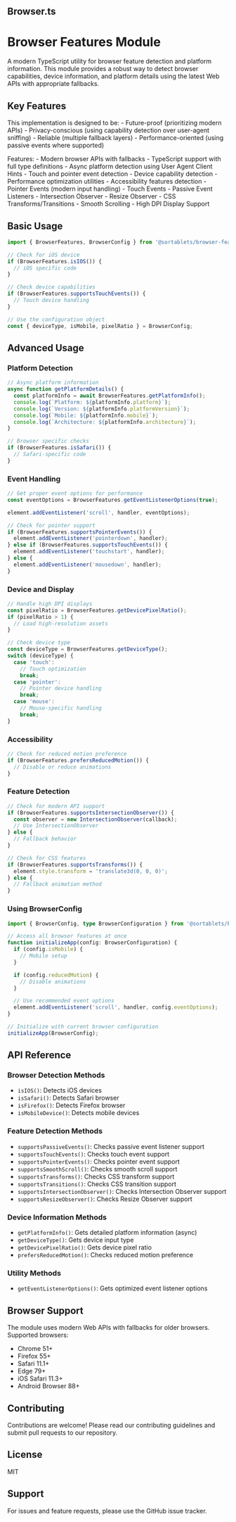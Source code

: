 ## Browser.ts

# Browser Features Module

A modern TypeScript utility for browser feature detection and platform information. This module provides a robust way to detect browser capabilities, device information, and platform details using the latest Web APIs with appropriate fallbacks.

## Key Features

This implementation is designed to be: - Future-proof (prioritizing modern APIs) - Privacy-conscious (using capability detection over user-agent sniffing) - Reliable (multiple fallback layers) - Performance-oriented (using passive events where supported)

Features: - Modern browser APIs with fallbacks - TypeScript support with full type definitions - Async platform detection using User Agent Client Hints - Touch and pointer event detection - Device capability detection - Performance optimization utilities - Accessibility features detection - Pointer Events (modern input handling) - Touch Events - Passive Event Listeners - Intersection Observer - Resize Observer - CSS Transforms/Transitions - Smooth Scrolling - High DPI Display Support

## Basic Usage

```typescript
import { BrowserFeatures, BrowserConfig } from '@sortablets/browser-features';

// Check for iOS device
if (BrowserFeatures.isIOS()) {
  // iOS specific code
}

// Check device capabilities
if (BrowserFeatures.supportsTouchEvents()) {
  // Touch device handling
}

// Use the configuration object
const { deviceType, isMobile, pixelRatio } = BrowserConfig;
```

## Advanced Usage

### Platform Detection

```typescript
// Async platform information
async function getPlatformDetails() {
  const platformInfo = await BrowserFeatures.getPlatformInfo();
  console.log(`Platform: ${platformInfo.platform}`);
  console.log(`Version: ${platformInfo.platformVersion}`);
  console.log(`Mobile: ${platformInfo.mobile}`);
  console.log(`Architecture: ${platformInfo.architecture}`);
}

// Browser specific checks
if (BrowserFeatures.isSafari()) {
  // Safari-specific code
}
```

### Event Handling

```typescript
// Get proper event options for performance
const eventOptions = BrowserFeatures.getEventListenerOptions(true);

element.addEventListener('scroll', handler, eventOptions);

// Check for pointer support
if (BrowserFeatures.supportsPointerEvents()) {
  element.addEventListener('pointerdown', handler);
} else if (BrowserFeatures.supportsTouchEvents()) {
  element.addEventListener('touchstart', handler);
} else {
  element.addEventListener('mousedown', handler);
}
```

### Device and Display

```typescript
// Handle high DPI displays
const pixelRatio = BrowserFeatures.getDevicePixelRatio();
if (pixelRatio > 1) {
  // Load high-resolution assets
}

// Check device type
const deviceType = BrowserFeatures.getDeviceType();
switch (deviceType) {
  case 'touch':
    // Touch optimization
    break;
  case 'pointer':
    // Pointer device handling
    break;
  case 'mouse':
    // Mouse-specific handling
    break;
}
```

### Accessibility

```typescript
// Check for reduced motion preference
if (BrowserFeatures.prefersReducedMotion()) {
  // Disable or reduce animations
}
```

### Feature Detection

```typescript
// Check for modern API support
if (BrowserFeatures.supportsIntersectionObserver()) {
  const observer = new IntersectionObserver(callback);
  // Use IntersectionObserver
} else {
  // Fallback behavior
}

// Check for CSS features
if (BrowserFeatures.supportsTransforms()) {
  element.style.transform = 'translate3d(0, 0, 0)';
} else {
  // Fallback animation method
}
```

### Using BrowserConfig

```typescript
import { BrowserConfig, type BrowserConfiguration } from '@sortablets/browser-features';

// Access all browser features at once
function initializeApp(config: BrowserConfiguration) {
  if (config.isMobile) {
    // Mobile setup
  }

  if (config.reducedMotion) {
    // Disable animations
  }

  // Use recommended event options
  element.addEventListener('scroll', handler, config.eventOptions);
}

// Initialize with current browser configuration
initializeApp(BrowserConfig);
```

## API Reference

### Browser Detection Methods

- `isIOS()`: Detects iOS devices
- `isSafari()`: Detects Safari browser
- `isFirefox()`: Detects Firefox browser
- `isMobileDevice()`: Detects mobile devices

### Feature Detection Methods

- `supportsPassiveEvents()`: Checks passive event listener support
- `supportsTouchEvents()`: Checks touch event support
- `supportsPointerEvents()`: Checks pointer event support
- `supportsSmoothScroll()`: Checks smooth scroll support
- `supportsTransforms()`: Checks CSS transform support
- `supportsTransitions()`: Checks CSS transition support
- `supportsIntersectionObserver()`: Checks Intersection Observer support
- `supportsResizeObserver()`: Checks Resize Observer support

### Device Information Methods

- `getPlatformInfo()`: Gets detailed platform information (async)
- `getDeviceType()`: Gets device input type
- `getDevicePixelRatio()`: Gets device pixel ratio
- `prefersReducedMotion()`: Checks reduced motion preference

### Utility Methods

- `getEventListenerOptions()`: Gets optimized event listener options

## Browser Support

The module uses modern Web APIs with fallbacks for older browsers. Supported browsers:

- Chrome 51+
- Firefox 55+
- Safari 11.1+
- Edge 79+
- iOS Safari 11.3+
- Android Browser 88+

## Contributing

Contributions are welcome! Please read our contributing guidelines and submit pull requests to our repository.

## License

MIT

## Support

For issues and feature requests, please use the GitHub issue tracker.
